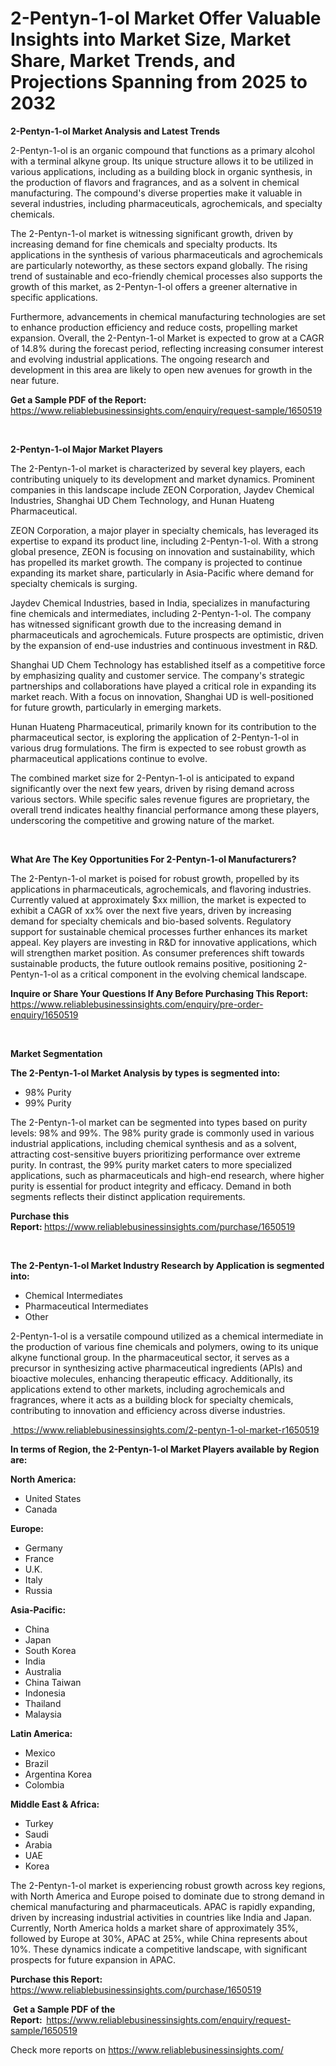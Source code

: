 <p><h1>2-Pentyn-1-ol Market Offer Valuable Insights into Market Size, Market Share, Market Trends, and Projections Spanning from 2025 to 2032</h1></p><p><strong>2-Pentyn-1-ol Market Analysis and Latest Trends</strong></p>
<p><p>2-Pentyn-1-ol is an organic compound that functions as a primary alcohol with a terminal alkyne group. Its unique structure allows it to be utilized in various applications, including as a building block in organic synthesis, in the production of flavors and fragrances, and as a solvent in chemical manufacturing. The compound's diverse properties make it valuable in several industries, including pharmaceuticals, agrochemicals, and specialty chemicals.</p><p>The 2-Pentyn-1-ol market is witnessing significant growth, driven by increasing demand for fine chemicals and specialty products. Its applications in the synthesis of various pharmaceuticals and agrochemicals are particularly noteworthy, as these sectors expand globally. The rising trend of sustainable and eco-friendly chemical processes also supports the growth of this market, as 2-Pentyn-1-ol offers a greener alternative in specific applications.</p><p>Furthermore, advancements in chemical manufacturing technologies are set to enhance production efficiency and reduce costs, propelling market expansion. Overall, the 2-Pentyn-1-ol Market is expected to grow at a CAGR of 14.8% during the forecast period, reflecting increasing consumer interest and evolving industrial applications. The ongoing research and development in this area are likely to open new avenues for growth in the near future.</p></p>
<p><strong>Get a Sample PDF of the Report:&nbsp;</strong> <a href="https://www.reliablebusinessinsights.com/enquiry/request-sample/1650519?utm_campaign=3543&utm_medium=2&utm_source=Github&utm_content=ia&utm_term=23032025&utm_id=2-pentyn-1-ol">https://www.reliablebusinessinsights.com/enquiry/request-sample/1650519</a></p>
<p>&nbsp;</p>
<p><strong>2-Pentyn-1-ol Major Market Players</strong></p>
<p><p>The 2-Pentyn-1-ol market is characterized by several key players, each contributing uniquely to its development and market dynamics. Prominent companies in this landscape include ZEON Corporation, Jaydev Chemical Industries, Shanghai UD Chem Technology, and Hunan Huateng Pharmaceutical.</p><p>ZEON Corporation, a major player in specialty chemicals, has leveraged its expertise to expand its product line, including 2-Pentyn-1-ol. With a strong global presence, ZEON is focusing on innovation and sustainability, which has propelled its market growth. The company is projected to continue expanding its market share, particularly in Asia-Pacific where demand for specialty chemicals is surging.</p><p>Jaydev Chemical Industries, based in India, specializes in manufacturing fine chemicals and intermediates, including 2-Pentyn-1-ol. The company has witnessed significant growth due to the increasing demand in pharmaceuticals and agrochemicals. Future prospects are optimistic, driven by the expansion of end-use industries and continuous investment in R&D.</p><p>Shanghai UD Chem Technology has established itself as a competitive force by emphasizing quality and customer service. The company's strategic partnerships and collaborations have played a critical role in expanding its market reach. With a focus on innovation, Shanghai UD is well-positioned for future growth, particularly in emerging markets.</p><p>Hunan Huateng Pharmaceutical, primarily known for its contribution to the pharmaceutical sector, is exploring the application of 2-Pentyn-1-ol in various drug formulations. The firm is expected to see robust growth as pharmaceutical applications continue to evolve.</p><p>The combined market size for 2-Pentyn-1-ol is anticipated to expand significantly over the next few years, driven by rising demand across various sectors. While specific sales revenue figures are proprietary, the overall trend indicates healthy financial performance among these players, underscoring the competitive and growing nature of the market.</p></p>
<p>&nbsp;</p>
<p><strong>What Are The Key Opportunities For 2-Pentyn-1-ol Manufacturers?</strong></p>
<p><p>The 2-Pentyn-1-ol market is poised for robust growth, propelled by its applications in pharmaceuticals, agrochemicals, and flavoring industries. Currently valued at approximately $xx million, the market is expected to exhibit a CAGR of xx% over the next five years, driven by increasing demand for specialty chemicals and bio-based solvents. Regulatory support for sustainable chemical processes further enhances its market appeal. Key players are investing in R&D for innovative applications, which will strengthen market position. As consumer preferences shift towards sustainable products, the future outlook remains positive, positioning 2-Pentyn-1-ol as a critical component in the evolving chemical landscape.</p></p>
<p><strong>Inquire or Share Your Questions If Any Before Purchasing This Report:</strong> <a href="https://www.reliablebusinessinsights.com/enquiry/pre-order-enquiry/1650519?utm_campaign=3543&utm_medium=2&utm_source=Github&utm_content=ia&utm_term=23032025&utm_id=2-pentyn-1-ol">https://www.reliablebusinessinsights.com/enquiry/pre-order-enquiry/1650519</a></p>
<p>&nbsp;</p>
<p><strong>Market Segmentation</strong></p>
<p><strong>The 2-Pentyn-1-ol Market Analysis by types is segmented into:</strong></p>
<p><ul><li>98% Purity</li><li>99% Purity</li></ul></p>
<p><p>The 2-Pentyn-1-ol market can be segmented into types based on purity levels: 98% and 99%. The 98% purity grade is commonly used in various industrial applications, including chemical synthesis and as a solvent, attracting cost-sensitive buyers prioritizing performance over extreme purity. In contrast, the 99% purity market caters to more specialized applications, such as pharmaceuticals and high-end research, where higher purity is essential for product integrity and efficacy. Demand in both segments reflects their distinct application requirements.</p></p>
<p><strong>Purchase this Report:&nbsp;</strong><a href="https://www.reliablebusinessinsights.com/purchase/1650519?utm_campaign=3543&utm_medium=2&utm_source=Github&utm_content=ia&utm_term=23032025&utm_id=2-pentyn-1-ol">https://www.reliablebusinessinsights.com/purchase/1650519</a></p>
<p>&nbsp;</p>
<p><strong>The 2-Pentyn-1-ol Market Industry Research by Application is segmented into:</strong></p>
<p><ul><li>Chemical Intermediates</li><li>Pharmaceutical Intermediates</li><li>Other</li></ul></p>
<p><p>2-Pentyn-1-ol is a versatile compound utilized as a chemical intermediate in the production of various fine chemicals and polymers, owing to its unique alkyne functional group. In the pharmaceutical sector, it serves as a precursor in synthesizing active pharmaceutical ingredients (APIs) and bioactive molecules, enhancing therapeutic efficacy. Additionally, its applications extend to other markets, including agrochemicals and fragrances, where it acts as a building block for specialty chemicals, contributing to innovation and efficiency across diverse industries.</p></p>
<p><a href="https://www.reliablebusinessinsights.com/2-pentyn-1-ol-market-r1650519?utm_campaign=3543&utm_medium=2&utm_source=Github&utm_content=ia&utm_term=23032025&utm_id=2-pentyn-1-ol">&nbsp;https://www.reliablebusinessinsights.com/2-pentyn-1-ol-market-r1650519</a></p>
<p><strong>In terms of Region, the 2-Pentyn-1-ol Market Players available by Region are:</strong></p>
<p>
    <p> <strong> North America: </strong>
        <ul>
            <li>United States</li>
            <li>Canada</li>
        </ul>
        </p> 
    <p> <strong> Europe: </strong>
        <ul>
            <li>Germany</li>
            <li>France</li>
            <li>U.K.</li>
            <li>Italy</li>
            <li>Russia</li>
        </ul>
        </p> 
    <p> <strong> Asia-Pacific: </strong>
        <ul>
            <li>China</li>
            <li>Japan</li>
            <li>South Korea</li>
            <li>India</li>
            <li>Australia</li>
            <li>China Taiwan</li>
            <li>Indonesia</li>
            <li>Thailand</li>
            <li>Malaysia</li>
        </ul>
        </p> 
    <p> <strong> Latin America: </strong>
        <ul>
            <li>Mexico</li>
            <li>Brazil</li>
            <li>Argentina Korea</li>
            <li>Colombia</li>
        </ul>
        </p> 
    <p> <strong> Middle East & Africa: </strong>
        <ul>
            <li>Turkey</li>
            <li>Saudi</li>
            <li>Arabia</li>
            <li>UAE</li>
            <li>Korea</li>
        </ul>
    </p>
    </p>
<p><p>The 2-Pentyn-1-ol market is experiencing robust growth across key regions, with North America and Europe poised to dominate due to strong demand in chemical manufacturing and pharmaceuticals. APAC is rapidly expanding, driven by increasing industrial activities in countries like India and Japan. Currently, North America holds a market share of approximately 35%, followed by Europe at 30%, APAC at 25%, while China represents about 10%. These dynamics indicate a competitive landscape, with significant prospects for future expansion in APAC.</p></p>
<p><strong>Purchase this Report: </strong><a href="https://www.reliablebusinessinsights.com/purchase/1650519?utm_campaign=3543&utm_medium=2&utm_source=Github&utm_content=ia&utm_term=23032025&utm_id=2-pentyn-1-ol">https://www.reliablebusinessinsights.com/purchase/1650519</a></p>
<p>&nbsp;<strong>Get a Sample PDF of the Report:&nbsp;&nbsp;</strong><a href="https://www.reliablebusinessinsights.com/enquiry/request-sample/1650519?utm_campaign=3543&utm_medium=2&utm_source=Github&utm_content=ia&utm_term=23032025&utm_id=2-pentyn-1-ol">https://www.reliablebusinessinsights.com/enquiry/request-sample/1650519</a></p>
<p><strong></strong></p>
<p>Check more reports on <a href="https://www.reliablebusinessinsights.com/?utm_campaign=3543&utm_medium=2&utm_source=Github&utm_content=ia&utm_term=23032025&utm_id=2-pentyn-1-ol">https://www.reliablebusinessinsights.com/</a></p>